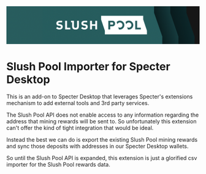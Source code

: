 <img src="slushpool/static/slushpool/img/slushpool_logo.png">

# Slush Pool Importer for Specter Desktop

This is an add-on to Specter Desktop that leverages Specter's extensions mechanism to add external tools and 3rd party services.

The Slush Pool API does not enable access to any information regarding the address that mining rewards will be sent to. So unfortunately this extension can't offer the kind of tight integration that would be ideal.

Instead the best we can do is export the existing Slush Pool mining rewards and sync those deposits with addresses in our Specter Desktop wallets.

So until the Slush Pool API is expanded, this extension is just a glorified csv importer for the Slush Pool rewards data.
